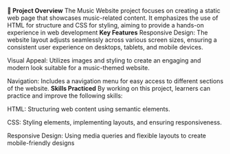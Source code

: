 **🎵 Project Overview**
The Music Website project focuses on creating a static web page that showcases music-related content. It emphasizes the use of HTML for structure and CSS for styling, aiming to provide a hands-on experience in web development
**Key Features**
Responsive Design: The website layout adjusts seamlessly across various screen sizes, ensuring a consistent user experience on desktops, tablets, and mobile devices.

Visual Appeal: Utilizes images and styling to create an engaging and modern look suitable for a music-themed website.

Navigation: Includes a navigation menu for easy access to different sections of the website.
**Skills Practiced**
By working on this project, learners can practice and improve the following skills:

HTML: Structuring web content using semantic elements.

CSS: Styling elements, implementing layouts, and ensuring responsiveness.

Responsive Design: Using media queries and flexible layouts to create mobile-friendly designs
